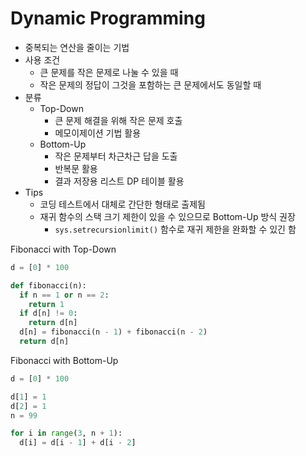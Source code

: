 # Dynamic Programming

- 중복되는 연산을 줄이는 기법
- 사용 조건
  - 큰 문제를 작은 문제로 나눌 수 있을 때
  - 작은 문제의 정답이 그것을 포함하는 큰 문제에서도 동일할 때
- 분류
  - Top-Down
    - 큰 문제 해결을 위해 작은 문제 호출
    - 메모이제이션 기법 활용
  - Bottom-Up
    - 작은 문제부터 차근차근 답을 도출
    - 반복문 활용
    - 결과 저장용 리스트 DP 테이블 활용
- Tips
  - 코딩 테스트에서 대체로 간단한 형태로 출제됨
  - 재귀 함수의 스택 크기 제한이 있을 수 있으므로 Bottom-Up 방식 권장
    - `sys.setrecursionlimit()` 함수로 재귀 제한을 완화할 수 있긴 함

Fibonacci with Top-Down

```py
d = [0] * 100

def fibonacci(n):
  if n == 1 or n == 2:
    return 1
  if d[n] != 0:
    return d[n]
  d[n] = fibonacci(n - 1) + fibonacci(n - 2)
  return d[n]
```

Fibonacci with Bottom-Up

```py
d = [0] * 100

d[1] = 1
d[2] = 1
n = 99

for i in range(3, n + 1):
  d[i] = d[i - 1] + d[i - 2]
```
